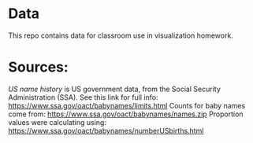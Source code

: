# Data

This repo contains data for classroom use in visualization homework.

# Sources:
_US name history_ is US government data, from the Social Security Administration (SSA).
See this link for full info: https://www.ssa.gov/oact/babynames/limits.html
Counts for baby names come from: https://www.ssa.gov/oact/babynames/names.zip
Proportion values were calculating using: https://www.ssa.gov/oact/babynames/numberUSbirths.html
